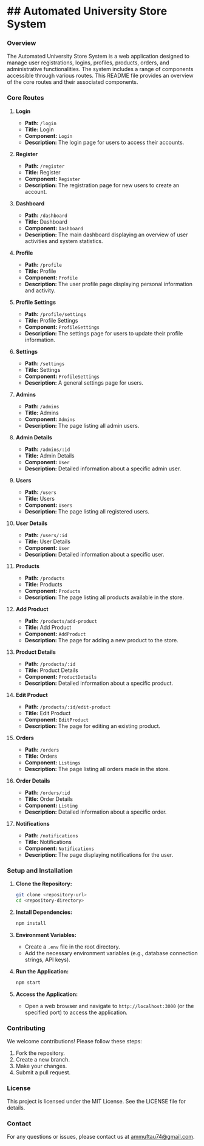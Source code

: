 # ## Automated University Store System

### Overview

The Automated University Store System is a web application designed to manage user registrations, logins, profiles, products, orders, and administrative functionalities. The system includes a range of components accessible through various routes. This README file provides an overview of the core routes and their associated components.

### Core Routes

1. **Login**

   - **Path:** `/login`
   - **Title:** Login
   - **Component:** `Login`
   - **Description:** The login page for users to access their accounts.

2. **Register**

   - **Path:** `/register`
   - **Title:** Register
   - **Component:** `Register`
   - **Description:** The registration page for new users to create an account.

3. **Dashboard**

   - **Path:** `/dashboard`
   - **Title:** Dashboard
   - **Component:** `Dashboard`
   - **Description:** The main dashboard displaying an overview of user activities and system statistics.

4. **Profile**

   - **Path:** `/profile`
   - **Title:** Profile
   - **Component:** `Profile`
   - **Description:** The user profile page displaying personal information and activity.

5. **Profile Settings**

   - **Path:** `/profile/settings`
   - **Title:** Profile Settings
   - **Component:** `ProfileSettings`
   - **Description:** The settings page for users to update their profile information.

6. **Settings**

   - **Path:** `/settings`
   - **Title:** Settings
   - **Component:** `ProfileSettings`
   - **Description:** A general settings page for users.

7. **Admins**

   - **Path:** `/admins`
   - **Title:** Admins
   - **Component:** `Admins`
   - **Description:** The page listing all admin users.

8. **Admin Details**

   - **Path:** `/admins/:id`
   - **Title:** Admin Details
   - **Component:** `User`
   - **Description:** Detailed information about a specific admin user.

9. **Users**

   - **Path:** `/users`
   - **Title:** Users
   - **Component:** `Users`
   - **Description:** The page listing all registered users.

10. **User Details**

    - **Path:** `/users/:id`
    - **Title:** User Details
    - **Component:** `User`
    - **Description:** Detailed information about a specific user.

11. **Products**

    - **Path:** `/products`
    - **Title:** Products
    - **Component:** `Products`
    - **Description:** The page listing all products available in the store.

12. **Add Product**

    - **Path:** `/products/add-product`
    - **Title:** Add Product
    - **Component:** `AddProduct`
    - **Description:** The page for adding a new product to the store.

13. **Product Details**

    - **Path:** `/products/:id`
    - **Title:** Product Details
    - **Component:** `ProductDetails`
    - **Description:** Detailed information about a specific product.

14. **Edit Product**

    - **Path:** `/products/:id/edit-product`
    - **Title:** Edit Product
    - **Component:** `EditProduct`
    - **Description:** The page for editing an existing product.

15. **Orders**

    - **Path:** `/orders`
    - **Title:** Orders
    - **Component:** `Listings`
    - **Description:** The page listing all orders made in the store.

16. **Order Details**

    - **Path:** `/orders/:id`
    - **Title:** Order Details
    - **Component:** `Listing`
    - **Description:** Detailed information about a specific order.

17. **Notifications**
    - **Path:** `/notifications`
    - **Title:** Notifications
    - **Component:** `Notifications`
    - **Description:** The page displaying notifications for the user.

### Setup and Installation

1. **Clone the Repository:**

   ```bash
   git clone <repository-url>
   cd <repository-directory>
   ```

2. **Install Dependencies:**

   ```bash
   npm install
   ```

3. **Environment Variables:**

   - Create a `.env` file in the root directory.
   - Add the necessary environment variables (e.g., database connection strings, API keys).

4. **Run the Application:**

   ```bash
   npm start
   ```

5. **Access the Application:**
   - Open a web browser and navigate to `http://localhost:3000` (or the specified port) to access the application.

### Contributing

We welcome contributions! Please follow these steps:

1. Fork the repository.
2. Create a new branch.
3. Make your changes.
4. Submit a pull request.

### License

This project is licensed under the MIT License. See the LICENSE file for details.

### Contact

For any questions or issues, please contact us at [ammuftau74@gmail.com](mailto:ammuftau74@gmail.com).
